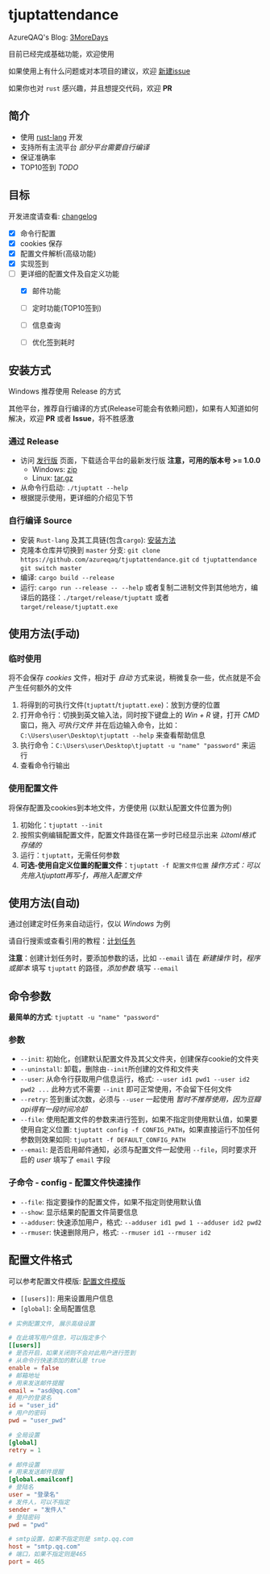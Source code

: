 # tjuptattendance

AzureQAQ's Blog: [3MoreDays](https://azureqaq.github.io)

目前已经完成基础功能，欢迎使用

如果使用上有什么问题或对本项目的建议，欢迎 [新建issue](https://github.com/azureqaq/tjuptattendance/issues/new)

如果你也对 `rust` 感兴趣，并且想提交代码，欢迎 **PR**


## 简介
- 使用 [rust-lang](https://www.rust-lang.org/) 开发
- 支持所有主流平台 *部分平台需要自行编译*
- 保证准确率
- TOP10签到 *TODO*


## 目标

开发进度请查看: [changelog](./CHANGELOG.md)

- [x] 命令行配置
- [x] cookies 保存
- [x] 配置文件解析(高级功能)
- [x] 实现签到
- [ ] 更详细的配置文件及自定义功能
  - [x] 邮件功能
  - [ ] 定时功能(TOP10签到)
  - [ ] 信息查询
  - [ ] 优化签到耗时


## 安装方式
Windows 推荐使用 Release 的方式

其他平台，推荐自行编译的方式(Release可能会有依赖问题)，如果有人知道如何解决，欢迎 **PR** 或者 **Issue**，将不胜感激

### 通过 Release
- 访问 [发行版](https://github.com/azureqaq/tjuptattendance/releases) 页面，下载适合平台的最新发行版 **注意，可用的版本号 >= 1.0.0**
  - Windows: [zip](https://github.com/azureqaq/tjuptattendance/releases/latest/download/tjuptatt-x86_64-pc-windows-msvc.zip)
  - Linux: [tar.gz](https://github.com/azureqaq/tjuptattendance/releases/latest/download/tjuptatt-x86_64-unknown-linux-gnu.tar.gz)
- 从命令行启动: `./tjuptatt --help`
- 根据提示使用，更详细的介绍见下节

### 自行编译 Source
- 安装 `Rust-lang` 及其工具链(包含`cargo`): [安装方法](https://www.rust-lang.org/tools/install)
- 克隆本仓库并切换到 `master` 分支: `git clone https://github.com/azureqaq/tjuptattendance.git` `cd tjuptattendance` `git switch master`
- 编译: `cargo build --release`
- 运行: `cargo run --release -- --help` 或者复制二进制文件到其他地方，编译后的路径：`./target/release/tjuptatt` 或者 `target/release/tjuptatt.exe`

## 使用方法(手动)
### 临时使用
将不会保存 *cookies* 文件，相对于 *自动* 方式来说，稍微复杂一些，优点就是不会产生任何额外的文件

1. 将得到的可执行文件(`tjuptatt`/`tjuptatt.exe`)：放到方便的位置
2. 打开命令行：切换到英文输入法，同时按下键盘上的 *Win + R* 键，打开 *CMD* 窗口，拖入 *可执行文件* 并在后边输入命令，比如：`C:\Users\user\Desktop\tjuptatt --help` 来查看帮助信息
3. 执行命令：`C:\Users\user\Desktop\tjuptatt -u "name" "password"` 来运行
4. 查看命令行输出

### 使用配置文件
将保存配置及cookies到本地文件，方便使用 (以默认配置文件位置为例)

1. 初始化：`tjuptatt --init`
2. 按照实例编辑配置文件，配置文件路径在第一步时已经显示出来 *以toml格式存储的*
3. 运行：`tjuptatt`，无需任何参数
4. **可选-使用自定义位置的配置文件**：`tjuptatt -f 配置文件位置` *操作方式：可以先拖入tjuptatt再写-f，再拖入配置文件*


## 使用方法(自动)
通过创建定时任务来自动运行，仅以 *Windows* 为例

请自行搜索或查看引用的教程：[计划任务](https://www.xitongcheng.com/jiaocheng/win10_article_47796.html)

**注意**：创建计划任务时，要添加参数的话，比如 `--email` 请在 *新建操作* 时，*程序或脚本* 填写 `tjuptatt` 的路径，*添加参数* 填写 `--email`

## 命令参数
**最简单的方式**: `tjuptatt -u "name" "password"`

### 参数
- `--init`: 初始化，创建默认配置文件及其父文件夹，创建保存cookie的文件夹
- `--uninstall`: 卸载，删除由`--init`所创建的文件和文件夹
- `--user`: 从命令行获取用户信息运行，格式: `--user id1 pwd1 --user id2 pwd2 ...` 此种方式不需要 `--init` 即可正常使用，不会留下任何文件
- `--retry`: 签到重试次数，必须与 `--user` 一起使用 *暂时不推荐使用，因为豆瓣api得有一段时间冷却*
- `--file`: 使用配置文件的参数来进行签到，如果不指定则使用默认值，如果要使用自定义位置: `tjuptatt config -f CONFIG_PATH`，如果直接运行不加任何参数则效果如同: `tjuptatt -f DEFAULT_CONFIG_PATH`
- `--email`: 是否启用邮件通知，必须与配置文件一起使用 `--file`，同时要求开启的 *user* 填写了 `email` 字段

### 子命令 - config - 配置文件快速操作
- `--file`: 指定要操作的配置文件，如果不指定则使用默认值
- `--show`: 显示结果的配置文件简要信息
- `--adduser`: 快速添加用户，格式: `--adduser id1 pwd 1 --adduser id2 pwd2`
- `--rmuser`: 快速删除用户，格式: `--rmuser id1 --rmuser id2`

## 配置文件格式

可以参考配置文件模版: [配置文件模版](https://github.com/azureqaq/tjuptattendance/blob/master/config_template.toml)

- `[[users]]`: 用来设置用户信息
- `[global]`: 全局配置信息

```toml
# 实例配置文件, 展示高级设置

# 在此填写用户信息，可以指定多个
[[users]]
# 是否开启，如果关闭则不会对此用户进行签到
# 从命令行快速添加的默认是 true
enable = false
# 邮箱地址
# 用来发送邮件提醒
email = "asd@qq.com"
# 用户的登录名
id = "user_id"
# 用户的密码
pwd = "user_pwd"

# 全局设置
[global]
retry = 1

# 邮件设置
# 用来发送邮件提醒
[global.emailconf]
# 登陆名
user = "登录名"
# 发件人，可以不指定
sender = "发件人"
# 登陆密码
pwd = "pwd"

# smtp设置，如果不指定则是 smtp.qq.com
host = "smtp.qq.com"
# 端口，如果不指定则是465
port = 465
```
